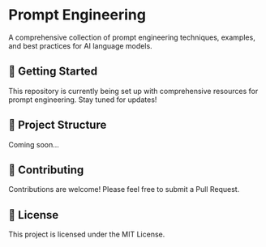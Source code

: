 # Prompt Engineering

A comprehensive collection of prompt engineering techniques, examples, and best practices for AI language models.

## 🚀 Getting Started

This repository is currently being set up with comprehensive resources for prompt engineering. Stay tuned for updates!

## 📁 Project Structure

Coming soon...

## 🤝 Contributing

Contributions are welcome! Please feel free to submit a Pull Request.

## 📄 License

This project is licensed under the MIT License.